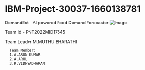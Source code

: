 # IBM-Project-30037-1660138781
DemandEst - AI powered Food Demand Forecaster
![image](https://user-images.githubusercontent.com/114051532/199455720-3b416fad-35a4-4920-b00d-fbc13fda851e.png)


Team Id - PNT2022MID17645


Team Leader
      M.MUTHU BHARATHI
      
      Team Member:
      1.A.ARUN KUMAR
      2.A.ARUL
      3.R.VIDHYADHARAN
